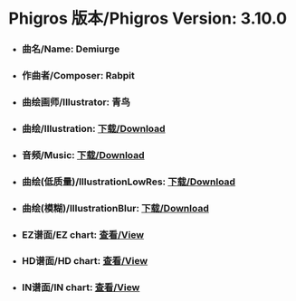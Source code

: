 
# Phigros 版本/Phigros Version:  3.10.0

- ### __曲名/Name:  Demiurge__

- ### __作曲者/Composer:  Rabpit__

- ### __曲绘画师/Illustrator:  青鸟__

- ### __曲绘/Illustration:  [下载/Download](https://github.com/Po6647A/WebAssests/releases/download/3.10.0/956.png)__

- ### __音频/Music:  [下载/Download](https://github.com/Po6647A/WebAssests/releases/download/3.10.0/1801.ogg)__

- ### __曲绘(低质量)/IllustrationLowRes:  [下载/Download](https://github.com/Po6647A/WebAssests/releases/download/3.10.0/1448.png)__

- ### __曲绘(模糊)/IllustrationBlur:  [下载/Download](https://github.com/Po6647A/WebAssests/releases/download/3.10.0/0)__


- ### __EZ谱面/EZ chart:  [查看/View](./EZ.json/index.html)__

- ### __HD谱面/HD chart:  [查看/View](./HD.json/index.html)__

- ### __IN谱面/IN chart:  [查看/View](./IN.json/index.html)__

